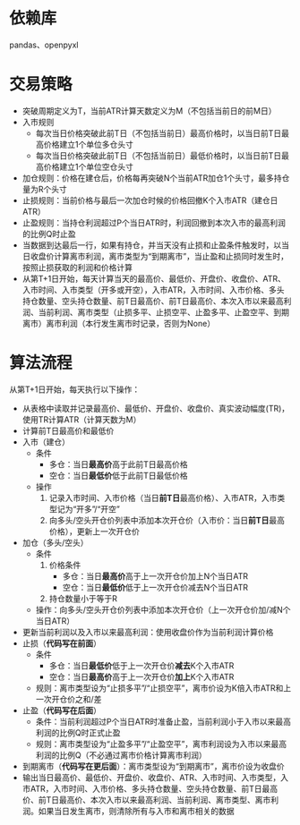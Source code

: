 # 依赖库
pandas、openpyxl
# 交易策略
- 突破周期定义为T，当前ATR计算天数定义为M（不包括当前日的前M日）
- 入市规则
  - 每次当日价格突破此前T日（不包括当前日）最高价格时，以当日前T日最高价格建立1个单位多仓头寸
  - 每次当日价格突破此前T日（不包括当前日）最低价格时，以当日前T日最高价格建立1个单位空仓头寸
- 加仓规则：价格在建仓后，价格每再突破N个当前ATR加仓1个头寸，最多持仓量为R个头寸
- 止损规则：当前价格与最后一次加仓时候的价格回撤K个入市ATR（建仓日ATR）
- 止盈规则：当持仓利润超过P个当日ATR时，利润回撤到本次入市的最高利润的比例Q时止盈
- 当数据到达最后一行，如果有持仓，并当天没有止损和止盈条件触发时，以当日收盘价计算离市利润，离市类型为“到期离市”，当止盈和止损同时发生时，按照止损获取的利润和价格计算
- 从第T+1日开始，每天计算当天的最高价、最低价、开盘价、收盘价、ATR、入市时间、入市类型（开多或开空），入市ATR，入市时间、入市价格、多头持仓数量、空头持仓数量、前T日最高价、前T日最高价、本次入市以来最高利润、当前利润、离市类型（止损多平、止损空平、止盈多平、止盈空平、到期离市）离市利润（本行发生离市时记录，否则为None）
# 算法流程
从第T+1日开始，每天执行以下操作：
- 从表格中读取并记录最高价、最低价、开盘价、收盘价、真实波动幅度(TR)，使用TR计算ATR（计算天数为M）
- 计算前T日最高价和最低价
- 入市（建仓）
  - 条件
    - 多仓：当日**最高价**高于此前T日最高价格
    - 空仓：当日**最低价**低于此前T日最低价格
  - 操作
    1. 记录入市时间、入市价格（当日**前T日**最高价格）、入市ATR，入市类型记为“开多”/“开空”
    2. 向多头/空头开仓价列表中添加本次开仓价（入市价：当日**前T日**最高价格），更新上一次开仓价
- 加仓（多头/空头）
  - 条件
    1. 价格条件
       - 多仓：当日**最高价**高于上一次开仓价加上N个当日ATR
       - 空仓：当日**最低价**低于上一次开仓价减去N个当日ATR
    2. 持仓数量小于等于R
  - 操作：向多头/空头开仓价列表中添加本次开仓价（上一次开仓价加/减N个当日ATR）
- 更新当前利润以及入市以来最高利润：使用收盘价作为当前利润计算价格
- 止损（**代码写在前面**）
  - 条件
    - 多仓：当日**最低价**低于上一次开仓价**减去**K个入市ATR
    - 空仓：当日**最高价**高于上一次开仓价**加上**K个入市ATR
  - 规则：离市类型设为“止损多平”/“止损空平”，离市价设为K倍入市ATR和上一次开仓价之和/差
- 止盈（**代码写在后面**）
  - 条件：当前利润超过P个当日ATR时准备止盈，当前利润小于入市以来最高利润的比例Q时正式止盈
  - 规则：离市类型设为“止盈多平”/“止盈空平”，离市利润设为入市以来最高利润的比例Q（不必通过离市价格计算离市利润）
- 到期离市（**代码写在更后面**）：离市类型设为“到期离市”，离市价设为收盘价
- 输出当日最高价、最低价、开盘价、收盘价、ATR、入市时间、入市类型，入市ATR，入市时间、入市价格、多头持仓数量、空头持仓数量、前T日最高价、前T日最高价、本次入市以来最高利润、当前利润、离市类型、离市利润。如果当日发生离市，则清除所有与入市和离市相关的数据